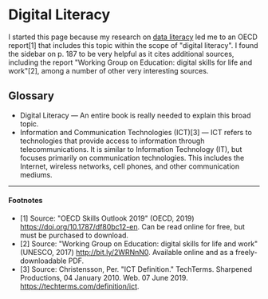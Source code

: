 # Digital Literacy
I started this page because my research on [data literacy](./data.md) led me to an OECD report[1] that 
includes this topic within the scope of "digital literacy". I found the sidebar on p. 187 to be
very helpful as it cites additional sources, including the report "Working Group on Education: 
digital skills for life and work"[2], among a number of other very interesting sources.

## Glossary
* Digital Literacy — An entire book is really needed to explain this broad topic.
* Information and Communication Technologies (ICT)[3] — ICT refers to technologies that provide access 
to information through telecommunications. It is similar to Information Technology (IT), but focuses 
primarily on communication technologies. This includes the Internet, wireless networks, cell phones, and other communication mediums.

------
#### Footnotes
* [1] Source: "OECD Skills Outlook 2019" (OECD, 2019) https://doi.org/10.1787/df80bc12-en. Can be read online for free, but must be purchased to download.
* [2] Source: "Working Group on Education: digital skills for life and work" (UNESCO, 2017) http://bit.ly/2WRNnN0. Available online and as a freely-downloadable PDF.
* [3] Source: Christensson, Per. "ICT Definition." TechTerms. Sharpened Productions, 04 January 2010. Web. 07 June 2019. <https://techterms.com/definition/ict>.
